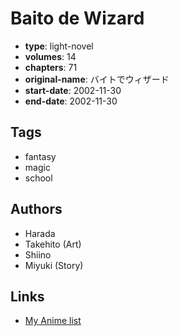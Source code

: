# Baito de Wizard

-   **type**: light-novel
-   **volumes**: 14
-   **chapters**: 71
-   **original-name**: バイトでウィザード
-   **start-date**: 2002-11-30
-   **end-date**: 2002-11-30

## Tags

-   fantasy
-   magic
-   school

## Authors

-   Harada
-   Takehito (Art)
-   Shiino
-   Miyuki (Story)

## Links

-   [My Anime list](https://myanimelist.net/manga/78061/Baito_de_Wizard)
